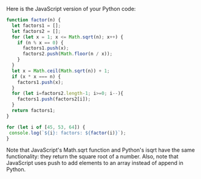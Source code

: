 Here is the JavaScript version of your Python code:

```javascript
function factor(n) {
  let factors1 = [];
  let factors2 = [];
  for (let x = 1; x <= Math.sqrt(n); x++) {
    if (n % x == 0) {
      factors1.push(x);
      factors2.push(Math.floor(n / x));
    }
  }
  let x = Math.ceil(Math.sqrt(n)) + 1;
  if (x * x === n) {
    factors1.push(x);
  }
  for (let i=factors2.length-1; i>=0; i--){
    factors1.push(factors2[i]);
  }
  return factors1;
}

for (let i of [45, 53, 64]) {
 console.log(`${i}: factors: ${factor(i)}`);
}
```
Note that JavaScript's Math.sqrt function and Python's isqrt have the same functionality: they return the square root of a number. Also, note that JavaScript uses push to add elements to an array instead of append in Python.
